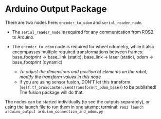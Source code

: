 # Arduino Output Package

There are two nodes here: `encoder_to_odom` and `serial_reader_node`.

* The `serial_reader_node` is required for any communication from ROS2 to Arduino.

* The `encoder_to_odom` node is required for wheel odometry, while it also encompasses multiple required transformations between frames: base_footprint -> base_link (static), base_link -> laser (static), odom -> base_footprint (dynamic)

    * _To adjust the dimensions and position of elements on the robot, modify the transform values in this node_
    * If you are using sensor fusion, DON'T let this transform (```self.tf_broadcaster.sendTransform(t_odom_base)```) to be published! The fusion package will do that.

The nodes can be started individually (to see the outputs separately), or using the launch file to run them in one attempt terminal:
```ros2 launch arduino_output arduino_connection_and_odom.py```
